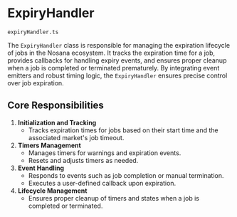 # ExpiryHandler

`expiryHandler.ts`

The `ExpiryHandler` class is responsible for managing the expiration lifecycle of jobs in the Nosana ecosystem. It tracks the expiration time for a job, provides callbacks for handling expiry events, and ensures proper cleanup when a job is completed or terminated prematurely. By integrating event emitters and robust timing logic, the `ExpiryHandler` ensures precise control over job expiration.

## **Core Responsibilities**

1. **Initialization and Tracking**
    - Tracks expiration times for jobs based on their start time and the associated market's job timeout.
2. **Timers Management**
    - Manages timers for warnings and expiration events.
    - Resets and adjusts timers as needed.
3. **Event Handling**
    - Responds to events such as job completion or manual termination.
    - Executes a user-defined callback upon expiration.
4. **Lifecycle Management**
    - Ensures proper cleanup of timers and states when a job is completed or terminated.